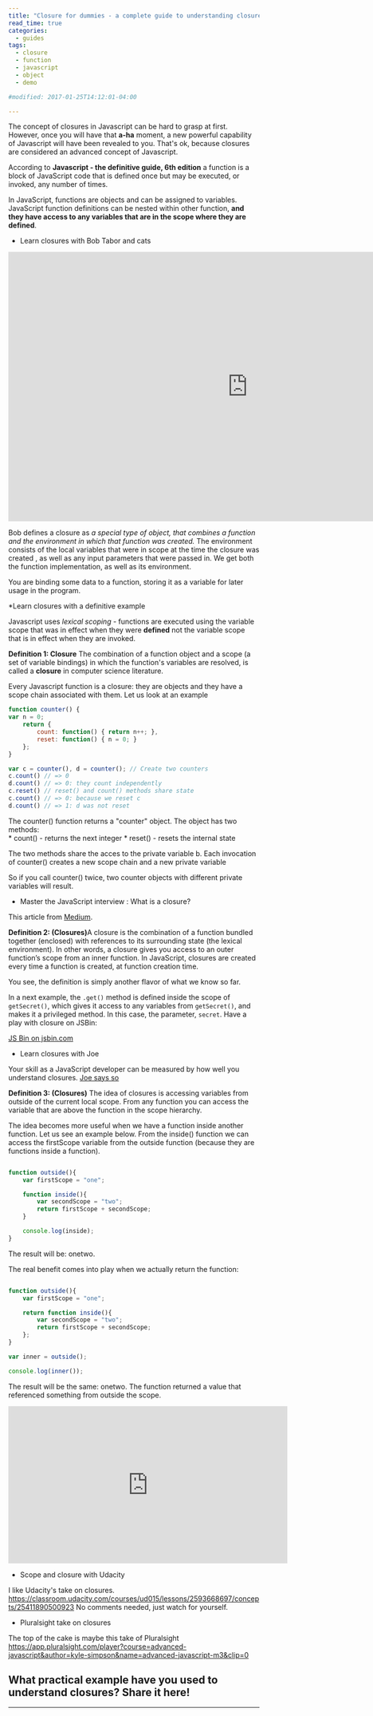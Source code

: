 ```yaml
---
title: "Closure for dummies - a complete guide to understanding closured in Javascript"
read_time: true 
categories:  
  - guides
tags:
  - closure
  - function
  - javascript
  - object
  - demo

#modified: 2017-01-25T14:12:01-04:00

---
```

The concept of closures in Javascript can be hard to grasp at first. However, once you will have that <b>a-ha</b> moment, a new powerful capability of Javascript will have been revealed to you. That's ok, because closures are considered an advanced concept of Javascript.

According to <b>Javascript - the definitive guide, 6th edition</b> a function is a block of JavaScript code that is defined once but may be executed, or invoked, any number of times.

In JavaScript, functions are objects and can be assigned to variables. JavaScript function definitions can be nested within other function, <b>and they have access to any variables that are in the scope where they are defined</b>. 



* Learn closures with  Bob Tabor and cats

<iframe src="https://channel9.msdn.com/Series/Javascript-Fundamentals-Development-for-Absolute-Beginners/Fundamentals-of-JavaScript-Closures-20/player" width="960" height="540" allowFullScreen frameBorder="0"></iframe>

Bob defines a closure as <i>a special type of object, that combines a function and the environment in which that function was created.</i> The environment consists of the local variables that were in scope at the time the closure was created , as well as any input parameters that were passed in. We get both the function implementation, as well as its environment.

You are binding some data to a function, storing it as a variable for later usage in the program. 

*Learn closures with a definitive example

Javascript uses <i>lexical scoping</i> - functions are executed using the variable scope that was in effect when they were <b>defined</b> not the variable scope that is in effect when they are invoked. 

<b>Definition 1: Closure</b>  The combination of a function object and a scope (a set of variable bindings) in which the function's variables are resolved, is called a <b>closure</b> in computer science literature.

Every Javascript function is a closure: they are objects and they have a scope chain associated with them. Let us look at an example

```javascript
function counter() {
var n = 0;
    return {
        count: function() { return n++; },
        reset: function() { n = 0; }
    };
}

var c = counter(), d = counter(); // Create two counters
c.count() // => 0
d.count() // => 0: they count independently
c.reset() // reset() and count() methods share state
c.count() // => 0: because we reset c
d.count() // => 1: d was not reset
```

The counter() function returns a "counter" object. The object has two methods:  
    *    count() - returns the next integer
    *    reset() - resets the internal state

The two methods share the acces to the private variable b.
Each invocation of counter() creates a new scope chain and a new private variable

So if you call counter() twice, two counter objects with different private variables will result.

* Master the JavaScript interview : What is a closure?

This article from  <a href="https://medium.com/javascript-scene/master-the-javascript-interview-what-is-a-closure-b2f0d2152b36#.s8tp5gf5h" target="_blank">Medium</a>.

<b>Definition 2: (Closures)</b>A closure is the combination of a function bundled together (enclosed) with references to its surrounding state (the lexical environment). In other words, a closure gives you access to an outer function’s scope from an inner function. In JavaScript, closures are created every time a function is created, at function creation time.

You see, the definition is simply another flavor of what we know so far.

In a next example, the `.get()` method is defined inside the scope of `getSecret()`, which gives it access to any variables from `getSecret()`, and makes it a privileged method. In this case, the parameter, `secret`. Have a play with closure on JSBin:

<a class="jsbin-embed" href="https://jsbin.com/gareno/4/embed?html,js,output">JS Bin on jsbin.com</a><script src="https://static.jsbin.com/js/embed.min.js?3.40.3"></script>

* Learn closures with Joe

Your skill as a JavaScript developer can be measured by how well you understand closures. <a href="https://code.tutsplus.com/tutorials/closures-in-javascript--cms-24009" target="_blank">Joe says so</a>

<b>Definition 3: (Closures)</b> The idea of closures is accessing variables from outside of the current local scope. From any function you can access the variable that are above the function in the scope hierarchy. 

The idea becomes more useful when we have a function inside another function. Let us see an example below. From the inside() function we can access the firstScope variable from the outside function (because they are functions inside a function).

```javascript

function outside(){
    var firstScope = "one";

    function inside(){
        var secondScope = "two";
        return firstScope + secondScope;
    }

    console.log(inside);
}
```

The result will be: onetwo.

The real benefit comes into play when we actually return the function:

```javascript

function outside(){
    var firstScope = "one";

    return function inside(){
        var secondScope = "two";
        return firstScope + secondScope;
    };
}

var inner = outside();

console.log(inner());
```

The result will  be the same: onetwo. The function returned a value that referenced something from outside the scope. 

<iframe width="560" height="315" src="https://www.youtube.com/embed/1lczrpwwZIE" frameborder="0" allowfullscreen></iframe>

* Scope and closure with Udacity

I like Udacity's take on closures. <a href="https://classroom.udacity.com/courses/ud015/lessons/2593668697/concepts/25411890500923" target="_blank">https://classroom.udacity.com/courses/ud015/lessons/2593668697/concepts/25411890500923</a> No comments needed, just watch for yourself.

* Pluralsight take on closures

The top of the cake is maybe this take of Pluralsight <a href="https://app.pluralsight.com/player?course=advanced-javascript&author=kyle-simpson&name=advanced-javascript-m3&clip=0" target="_blank">https://app.pluralsight.com/player?course=advanced-javascript&author=kyle-simpson&name=advanced-javascript-m3&clip=0</a>

<h2>What practical example have you used to understand closures? Share it here!</h2>

---
